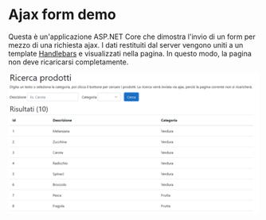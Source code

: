 # Ajax form demo
Questa è un'applicazione ASP.NET Core che dimostra l'invio di un form per mezzo di una richiesta ajax. I dati restituiti dal server vengono uniti a un template [Handlebars](https://handlebarsjs.com/) e visualizzati nella pagina. In questo modo, la pagina non deve ricaricarsi completamente.

![screen.png](screen.png)